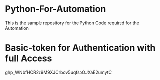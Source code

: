 # Python-For-Automation
This is the sample repository for the Python Code required for the Automation

# Basic-token for Authentication with full Access
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

